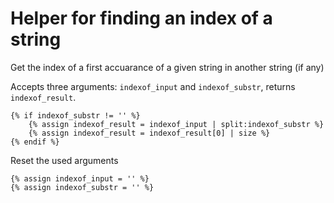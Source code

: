 # Helper for finding an index of a string

Get the index of a first accuarance of a given string in another string (if any)

Accepts three arguments: `indexof_input` and `indexof_substr`, returns `indexof_result`.

``` django
{% if indexof_substr != '' %}
    {% assign indexof_result = indexof_input | split:indexof_substr %}
    {% assign indexof_result = indexof_result[0] | size %}
{% endif %}

```

Reset the used arguments

``` django
{% assign indexof_input = '' %}
{% assign indexof_substr = '' %}
```
